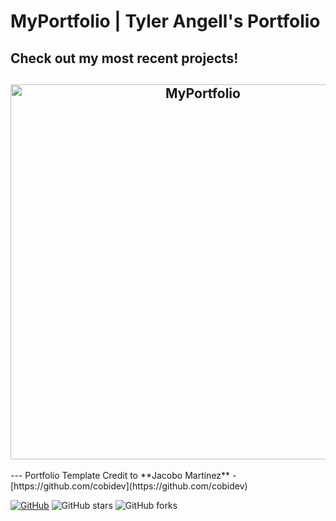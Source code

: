 # MyPortfolio | Tyler Angell's Portfolio

## Check out my most recent projects!

<h2 align="center">
  <img src="https://github.com/tangellaz/MyPortfolio/src/assets/Porfolio.gif" alt="MyPortfolio" width="600px" />
  <br>
</h2>
---
Portfolio Template Credit to **Jacobo Martinez** - [https://github.com/cobidev](https://github.com/cobidev)

[![GitHub](https://img.shields.io/github/license/cobidev/simplefolio?color=blue)](https://github.com/cobidev/simplefolio/blob/master/LICENSE.md) ![GitHub stars](https://img.shields.io/github/stars/cobidev/simplefolio) ![GitHub forks](https://img.shields.io/github/forks/cobidev/simplefolio)
